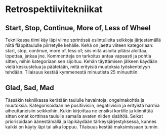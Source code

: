 # Retrospektiivitekniikat

## Start, Stop, Continue, More of, Less of Wheel

Tekniikassa tiimi käy läpi viime sprintissä esiintulleita seikkoja järjestämällä niitä fläppitaululle piirretylle kehälle. Kehä on jaettu viiteen kategoriaan: start, stop, continue, more of, less of; siis mitä asioita pitäisi aloittaa, lopettaa, jatkaa jne. Kommentteja on tarkoitus antaa vapaasti ja pohtia sitten, mihin kategoriaan sen sijoituu. Kehän täyttämisen jälkeen käydään vielä keskustelua ja päätetään, mitä erityisiä muutoksia työskentelyyn tehdään. Tilaisuus kestää kymmenestä minuutista 25 minuuttiin.

## Glad, Sad, Mad

Tässäkin tekniikassa kerätään taululle havaintoja, ongelmakohtia ja muutoksia. Kategorisoidaan ne positiivisiin, negatiivisiin ja erityistä harmia aiheuttaneisiin seikkoihin. Kukin kirjoittaa ne ensiksi kortille ja kiinnittää sitten omat korttinsa taululle samalla avaten niiden sisältöä. Seikat priorisoidaan äänestämällä ja läpikäydään tärkeysjärjestyksessä, kunnes kaikki on käyty läpi tai aika loppuu. Tilaisuus kestää maksimissaan tunnin.
